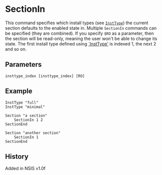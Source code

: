 # SectionIn

This command specifies which install types (see [`InstType`][1]) the current section defaults to the enabled state in. Multiple `SectionIn` commands can be specified (they are combined). If you specify `$RO` as a parameter, then the section will be read-only, meaning the user won't be able to change its state. The first install type defined using [`InstType'][1] is indexed 1, the next 2 and so on.

## Parameters

    insttype_index [insttype_index] [RO]

## Example

	InstType "full"
	InstType "minimal"
	 
	Section "a section"
		SectionIn 1 2
	SectionEnd
	 
	Section "another section"
		SectionIn 1
	SectionEnd

## History

Added in NSIS v1.0f

[1]: InstType.md